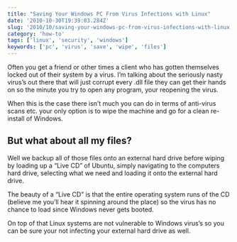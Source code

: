 ```yaml
---
title: "Saving Your Windows PC From Virus Infections with Linux"
date: '2010-10-30T19:39:03.284Z'
slug: '2010/10/saving-your-windows-pc-from-virus-infections-with-linux'
category: 'how-to'
tags: ['linux', 'security', 'windows']
keywords: ['pc', 'virus', 'save', 'wipe', 'files']
---
```


Often you get a friend or other times a client who has gotten themselves locked out of their system by a virus. I’m talking about the seriously nasty virus’s out there that will just corrupt every .dll file they can get their hands on so the minute you try to open any program, your reopening the virus.

When this is the case there isn’t much you can do in terms of anti-virus scans etc. your only option is to wipe the machine and go for a clean re-install of Windows.

## But what about all my files?
Well we backup all of those files onto an external hard drive before wiping by loading up a “Live CD” of Ubuntu, simply navigating to the computers hard drive,  selecting what we need and loading it onto the external hard drive.

The beauty of a “Live CD” is that the entire operating system runs of the CD (believe me you’ll hear it spinning around the place) so the virus has no chance to load since Windows never gets booted.

On top of that Linux systems are not vulnerable to Windows virus’s so you can be sure your not infecting your external hard drive as well.